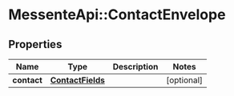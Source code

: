 # MessenteApi::ContactEnvelope

## Properties
Name | Type | Description | Notes
------------ | ------------- | ------------- | -------------
**contact** | [**ContactFields**](ContactFields.md) |  | [optional] 


